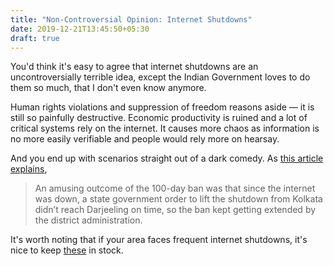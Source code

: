 ```yaml
---
title: "Non-Controversial Opinion: Internet Shutdowns"
date: 2019-12-21T13:45:50+05:30
draft: true
---
```


You'd think it's easy to agree that internet shutdowns are an uncontroversially terrible idea, except the Indian Government loves to do them so much, that I don't even know anymore.

Human rights violations and suppression of freedom reasons aside — it is still so painfully destructive. Economic productivity is ruined and a lot of critical systems rely on the internet. It causes more chaos as information is no more easily verifiable and people would rely more on hearsay.

And you end up with scenarios straight out of a dark comedy.
As [this article explains](https://www.medianama.com/2017/12/223-namapolicy-internet-shutdowns-happen-work/),

> An amusing outcome of the 100-day ban was that since the internet was down, a state government order to lift the shutdown from Kolkata didn’t reach Darjeeling on time, so the ban kept getting extended by the district administration.

It's worth noting that if your area faces frequent internet shutdowns, it's nice to keep [these](https://www.freepressjournal.in/india/internet-shutdown-toolkit-list-of-messaging-apps-that-will-work-without-internet)  in stock.
